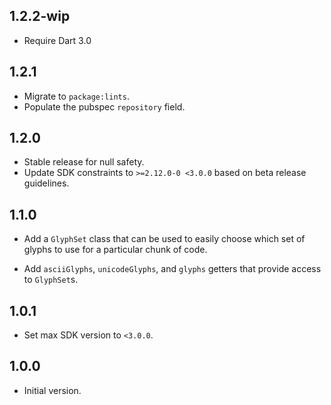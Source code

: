 ## 1.2.2-wip

* Require Dart 3.0

## 1.2.1

* Migrate to `package:lints`.
* Populate the pubspec `repository` field.

## 1.2.0

* Stable release for null safety.
* Update SDK constraints to `>=2.12.0-0 <3.0.0` based on beta release
  guidelines.

## 1.1.0

* Add a `GlyphSet` class that can be used to easily choose which set of glyphs
  to use for a particular chunk of code.

* Add `asciiGlyphs`, `unicodeGlyphs`, and `glyphs` getters that provide access
  to `GlyphSet`s.

## 1.0.1

* Set max SDK version to `<3.0.0`.

## 1.0.0

* Initial version.
